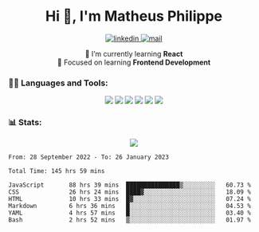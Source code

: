 
<h1 align="center">Hi 👋, I'm Matheus Philippe</h1>
<p align="center">
  <a href="https://www.linkedin.com/in/matheusphilippe-" target="_blank" rel="noopener noreferrer">
    <img alt="linkedin" src="https://img.shields.io/static/v1?label=&message=Linkedin&color=blue&logo=linkedin&style=for-the-badge" /> </a>
 
  <a href="mailto:matheus.philippe2002@gmail.com">
    <img alt="mail" src="https://img.shields.io/badge/Gmail-D14836?style=for-the-badge&logo=gmail&logoColor=white" /> </a>
 <div align='center'>
  🌱 I’m currently learning <strong>React</strong><br>
  📖 Focused on learning <strong>Frontend Development</strong>
</div>

   
</p>



<h3 align="left">🧑‍💻 Languages and Tools:</h3>

<p align="center">
  <img src="https://img.shields.io/badge/HTML5-E34F26?style=for-the-badge&logo=html5&logoColor=white" />
  <img src="https://img.shields.io/badge/CSS3-1572B6?style=for-the-badge&logo=css3&logoColor=white" />
  <img src="https://img.shields.io/badge/JavaScript-323330?style=for-the-badge&logo=javascript&logoColor=F7DF1E" /> 
  <img src="https://img.shields.io/badge/Git-F05032?style=for-the-badge&logo=git&logoColor=white" />
  <img src="https://img.shields.io/badge/Linux-FCC624?style=for-the-badge&logo=linux&logoColor=black" />
  <img src="https://img.shields.io/badge/VSCode-0078D4?style=for-the-badge&logo=visual%20studio%20code&logoColor=white" />
  
</p>

<h3 align="left"> 📊 Stats: </h3>

<p align="center">
  <img src="https://github-readme-stats.vercel.app/api/top-langs?username=mph7&show_icons=true&theme=tokyonight&hide_border=true&locale=en&langs_count=6&layout=compact" /> 



<!--START_SECTION:waka-->

```text
From: 28 September 2022 - To: 26 January 2023

Total Time: 145 hrs 59 mins

JavaScript       88 hrs 39 mins  ███████████████▒░░░░░░░░░   60.73 %
CSS              26 hrs 24 mins  ████▓░░░░░░░░░░░░░░░░░░░░   18.09 %
HTML             10 hrs 33 mins  █▓░░░░░░░░░░░░░░░░░░░░░░░   07.24 %
Markdown         6 hrs 36 mins   █░░░░░░░░░░░░░░░░░░░░░░░░   04.53 %
YAML             4 hrs 57 mins   █░░░░░░░░░░░░░░░░░░░░░░░░   03.40 %
Bash             2 hrs 52 mins   ▒░░░░░░░░░░░░░░░░░░░░░░░░   01.97 %
```

<!--END_SECTION:waka-->
</p>

